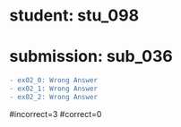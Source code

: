 # student: stu_098
# submission: sub_036

```diff
- ex02_0: Wrong Answer
- ex02_1: Wrong Answer
- ex02_2: Wrong Answer
```
#incorrect=3
#correct=0
